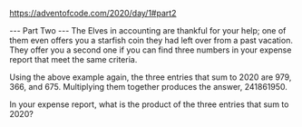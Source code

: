 
https://adventofcode.com/2020/day/1#part2

--- Part Two ---
The Elves in accounting are thankful for your help;
one of them even offers you a starfish coin they had
left over from a past vacation. 
They offer you a second one if you can find three numbers
in your expense report that meet the same criteria.

Using the above example again,
the three entries that sum to 2020 are 979, 366, and 675.
Multiplying them together produces the answer, 241861950.

In your expense report,
what is the product of the three entries that sum to 2020?


